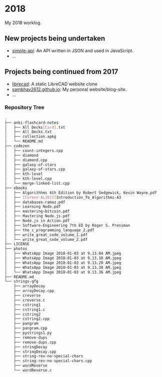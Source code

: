 # 2018

My 2018 worklog.

## New projects being undertaken

- <a href="https://github.com/sambhav2612/simple-api" target="_blank">simple-api</a>: An API written in JSON and used in JavaScript.
- ...

## Projects being continued from 2017

- <a href="https://github.com/sambhav2612/librecad" target="_blank">librecad</a>: A static LibreCAD website clone 
- <a href="https://github.com/sambhav2612/sambhav2612.github.io" target="_blank">sambhav2612.github.io</a>: My personal website/blog-site.
- ...

### Repository Tree

```bash
.
├── anki-flashcard-notes
│   ├── All Decks[Card].txt
│   ├── All Decks.txt
│   ├── collection.apkg
│   └── README.md
├── codezen
│   ├── count-integers.cpp
│   ├── diamond
│   ├── diamond.cpp
│   ├── galaxy-of-stars
│   ├── galaxy-of-stars.cpp
│   ├── kth-level
│   ├── kth-level.cpp
│   └── merge-linked-list.cpp
├── ebooks
│   ├── Algorithhms 4th Edition by Robert Sedgewick, Kevin Wayne.pdf
│   ├── [Cormen-AL2011]Introduction_To_Algorithms-A3
│   ├── databases-ramaz.pdf
│   ├── Learning Node.pdf
│   ├── mastering-bitcoin.pdf
│   ├── Mastering Node.js.pdf
│   ├── Node.js in Action.pdf
│   ├── Software-Engineering 7th ED by Roger S. Pressman
│   ├── the_c_programming_language_2.pdf
│   ├── write_great_code_volume_1.pdf
│   └── write_great_code_volume_2.pdf
├── LICENSE
├── photos
│   ├── WhatsApp Image 2018-01-03 at 9.13.04 AM.jpeg
│   ├── WhatsApp Image 2018-01-03 at 9.13.10 AM.jpeg
│   ├── WhatsApp Image 2018-01-03 at 9.13.20 AM.jpeg
│   ├── WhatsApp Image 2018-01-03 at 9.13.30 AM.jpeg
│   └── WhatsApp Image 2018-01-03 at 9.13.36 AM.jpeg
├── README.md
└── strings-gfg
    ├── arrayDecay
    ├── arrayDecay.cpp
    ├── creverse
    ├── creverse.c
    ├── cstring1
    ├── cstring1.c
    ├── cstring2
    ├── cstring2.cpp
    ├── pangram
    ├── pangram.cpp
    ├── pystrings1.py
    ├── remove-dups
    ├── remove-dups.cpp
    ├── stringDecay
    ├── stringDecay.cpp
    ├── string-rev-no-special-chars
    ├── string-rev-no-special-chars.cpp
    ├── wordReverse
    └── wordReverse.c
```
